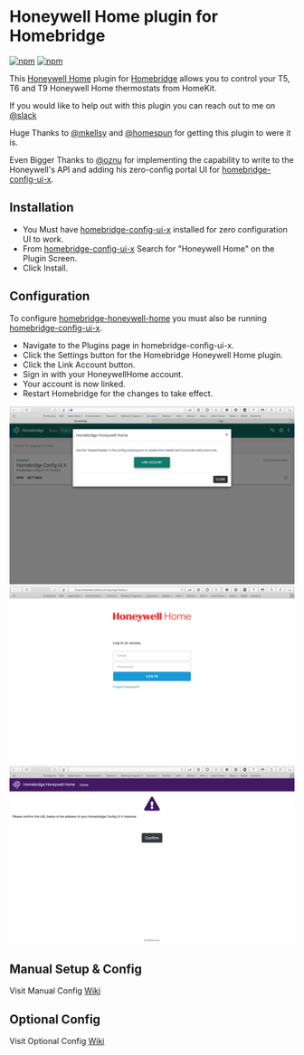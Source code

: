 # Honeywell Home plugin for Homebridge

[![npm](https://img.shields.io/npm/v/homebridge-honeywell-home?style=for-the-badge)](https://www.npmjs.com/package/homebridge-honeywell-home)
[![npm](https://img.shields.io/npm/dt/homebridge-honeywell-home?style=for-the-badge)](https://www.npmjs.com/package/homebridge-honeywell-home)



This [Honeywell Home](https://honeywellhome.com) plugin for [Homebridge](https://homebridge.io/) allows you to control your T5, T6 and T9 Honeywell Home thermostats from HomeKit.

If you would like to help out with this plugin you can reach out to me on [@slack](http://homebridgeteam.slack.com/)

Huge Thanks to [@mkellsy](https://github.com/mkellsy) and [@homespun](https://github.com/homespun) for getting this plugin to were it is.

Even Bigger Thanks to [@oznu](https://github.com/oznu) for implementing the capability to write to the Honeywell's API and adding his zero-config portal UI for [homebridge-config-ui-x](https://github.com/oznu/homebridge-config-ui-x).

## Installation
* You Must have [homebridge-config-ui-x](https://github.com/oznu/homebridge-config-ui-x) installed for zero configuration UI to work.
* From [homebridge-config-ui-x](https://github.com/oznu/homebridge-config-ui-x) Search for "Honeywell Home" on the Plugin Screen.
* Click Install.

## Configuration
To configure [homebridge-honeywell-home](https://www.npmjs.com/package/homebridge-honeywell-home) you must also be running [homebridge-config-ui-x](https://github.com/oznu/homebridge-config-ui-x).

* Navigate to the Plugins page in homebridge-config-ui-x.
* Click the Settings button for the Homebridge Honeywell Home plugin.
* Click the Link Account button.
* Sign in with your HoneywellHome account.
* Your account is now linked.
* Restart Homebridge for the changes to take effect.
  
<img src='honeywell/01.png' />
<img src='honeywell/02.png' />
<img src='honeywell/03.png' />

## Manual Setup & Config

  Visit Manual Config [Wiki](https://github.com/donavanbecker/homebridge-honeywell-home/wiki/Manual-Install-&-Config)

## Optional Config

  Visit Optional Config [Wiki](https://github.com/donavanbecker/homebridge-honeywell-home/wiki/Optional-Config)
